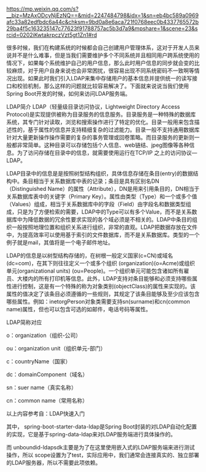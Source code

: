 https://mp.weixin.qq.com/s?__biz=MzAxODcyNjEzNQ==&mid=2247484798&idx=1&sn=eb4bc589a0969afc33a82edfbdc6a44c&chksm=9bd0a8e6aca721f0768eec0b4337765572b29ba4f5c163235147c77623f91788757ac5b3d7a9&mpshare=1&scene=23&srcid=0202iKwtakrpczVzt5gt1Zn1#rd

很多时候，我们在构建系统的时候都会自己创建用户管理体系，这对于开发人员来说并不是什么难事，但是当我们需要维护多个不同系统并且相同用户跨系统使用的情况下，如果每个系统维护自己的用户信息，那么此时用户信息的同步就会变的比较麻烦，对于用户自身来说也会非常困扰，很容易出现不同系统密码不一致啊等情况出现。如果此时我们引入LDAP来集中存储用户的基本信息并提供统一的读写接口和校验机制，那么这样的问题就比较容易解决了。下面就来说说当我们使用Spring Boot开发的时候，如何来访问LDAP服务端。


LDAP简介
LDAP（轻量级目录访问协议，Lightweight Directory Access Protocol)是实现提供被称为目录服务的信息服务。目录服务是一种特殊的数据库系统，其专门针对读取，浏览和搜索操作进行了特定的优化。目录一般用来包含描述性的，基于属性的信息并支持精细复杂的过滤能力。目录一般不支持通用数据库针对大量更新操作操作需要的复杂的事务管理或回卷策略。而目录服务的更新则一般都非常简单。这种目录可以存储包括个人信息、web链结、jpeg图像等各种信息。为了访问存储在目录中的信息，就需要使用运行在TCP/IP 之上的访问协议—LDAP。

LDAP目录中的信息是是按照树型结构组织，具体信息存储在条目(entry)的数据结构中。条目相当于关系数据库中表的记录；条目是具有区别名DN （Distinguished Name）的属性（Attribute），DN是用来引用条目的，DN相当于关系数据库表中的关键字（Primary Key）。属性由类型（Type）和一个或多个值（Values）组成，相当于关系数据库中的字段（Field）由字段名和数据类型组成，只是为了方便检索的需要，LDAP中的Type可以有多个Value，而不是关系数据库中为降低数据的冗余性要求实现的各个域必须是不相关的。LDAP中条目的组织一般按照地理位置和组织关系进行组织，非常的直观。LDAP把数据存放在文件中，为提高效率可以使用基于索引的文件数据库，而不是关系数据库。类型的一个例子就是mail，其值将是一个电子邮件地址。

LDAP的信息是以树型结构存储的，在树根一般定义国家(c=CN)或域名(dc=com)，在其下则往往定义一个或多个组织 (organization)(o=Acme)或组织单元(organizational units) (ou=People)。一个组织单元可能包含诸如所有雇员、大楼内的所有打印机等信息。此外，LDAP支持对条目能够和必须支持哪些属性进行控制，这是有一个特殊的称为对象类别(objectClass)的属性来实现的。该属性的值决定了该条目必须遵循的一些规则，其规定了该条目能够及至少应该包含哪些属性。例如：inetorgPerson对象类需要支持sn(surname)和cn(common name)属性，但也可以包含可选的如邮件，电话号码等属性。

LDAP简称对应

o：organization（组织-公司）

ou：organization unit（组织单元-部门）

c：countryName（国家）

dc：domainComponent（域名）

sn：suer name（真实名称）

cn：common name（常用名称）

以上内容参考自：LDAP快速入门

其中， spring-boot-starter-data-ldap是Spring Boot封装的对LDAP自动化配置的实现，它是基于spring-data-ldap来对LDAP服务端进行具体操作的。

而 unboundid-ldapsdk主要是为了在这里使用嵌入式的LDAP服务端来进行测试操作，所以 scope设置为了test，实际应用中，我们通常会连接真实的、独立部署的LDAP服务器，所以不需要此项依赖。